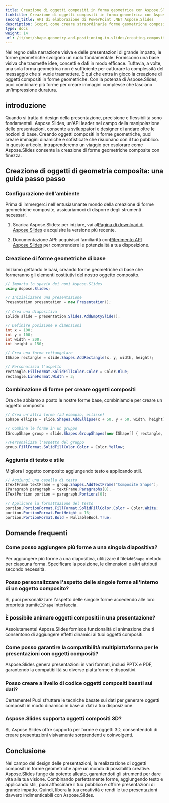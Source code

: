 ```yaml
---
title: Creazione di oggetti compositi in forma geometrica con Aspose.Slides
linktitle: Creazione di oggetti compositi in forma geometrica con Aspose.Slides
second_title: API di elaborazione di PowerPoint .NET Aspose.Slides
description: Scopri come creare straordinarie forme geometriche composite utilizzando Aspose.Slides. Immergiti in questa guida passo passo con esempi di codice e domande frequenti.
type: docs
weight: 14
url: /it/net/shape-geometry-and-positioning-in-slides/creating-composite-objects-geometry-shape/
---
```


Nel regno della narrazione visiva e delle presentazioni di grande impatto, le forme geometriche svolgono un ruolo fondamentale. Forniscono una base visiva che trasmette idee, concetti e dati in modo efficace. Tuttavia, a volte, una sola forma geometrica non è sufficiente per catturare la complessità del messaggio che si vuole trasmettere. È qui che entra in gioco la creazione di oggetti compositi in forme geometriche. Con la potenza di Aspose.Slides, puoi combinare più forme per creare immagini complesse che lasciano un'impressione duratura.

## introduzione

Quando si tratta di design della presentazione, precisione e flessibilità sono fondamentali. Aspose.Slides, un'API leader nel campo della manipolazione delle presentazioni, consente a sviluppatori e designer di andare oltre le nozioni di base. Creando oggetti compositi in forme geometriche, puoi creare immagini dinamiche e sofisticate che risuonano con il tuo pubblico. In questo articolo, intraprenderemo un viaggio per esplorare come Aspose.Slides consente la creazione di forme geometriche composite con finezza.

## Creazione di oggetti di geometria composita: una guida passo passo

### Configurazione dell'ambiente

Prima di immergerci nell'entusiasmante mondo della creazione di forme geometriche composite, assicuriamoci di disporre degli strumenti necessari.

1.  Scarica Aspose.Slides: per iniziare, vai al[Pagina di download di Aspose.Slides](https://releases.aspose.com/slides/net/) e acquisire la versione più recente.

2.  Documentazione API: acquisisci familiarità con[Riferimento API Aspose.Slides](https://reference.aspose.com/slides/net/) per comprendere le potenzialità a tua disposizione.

### Creazione di forme geometriche di base

Iniziamo gettando le basi, creando forme geometriche di base che formeranno gli elementi costitutivi del nostro oggetto composito.

```csharp
// Importa lo spazio dei nomi Aspose.Slides
using Aspose.Slides;

// Inizializzare una presentazione
Presentation presentation = new Presentation();

// Crea una diapositiva
ISlide slide = presentation.Slides.AddEmptySlide();

// Definire posizione e dimensioni
int x = 100;
int y = 100;
int width = 200;
int height = 150;

// Crea una forma rettangolare
IShape rectangle = slide.Shapes.AddRectangle(x, y, width, height);

// Personalizza l'aspetto
rectangle.FillFormat.SolidFillColor.Color = Color.Blue;
rectangle.LineFormat.Width = 3;
```

### Combinazione di forme per creare oggetti compositi

Ora che abbiamo a posto le nostre forme base, combiniamole per creare un oggetto composito.

```csharp
// Crea un'altra forma (ad esempio, ellisse)
IShape ellipse = slide.Shapes.AddEllipse(x + 50, y + 50, width, height);

// Combina le forme in un gruppo
IGroupShape group = slide.Shapes.GroupShapes(new IShape[] { rectangle, ellipse });

//Personalizza l'aspetto del gruppo
group.FillFormat.SolidFillColor.Color = Color.Yellow;
```

### Aggiunta di testo e stile

Migliora l'oggetto composito aggiungendo testo e applicando stili.

```csharp
// Aggiungi una casella di testo
ITextFrame textFrame = group.Shapes.AddTextFrame("Composite Shape");
IParagraph paragraph = textFrame.Paragraphs[0];
ITextPortion portion = paragraph.Portions[0];

// Applicare la formattazione del testo
portion.PortionFormat.FillFormat.SolidFillColor.Color = Color.White;
portion.PortionFormat.FontHeight = 16;
portion.PortionFormat.Bold = NullableBool.True;
```

## Domande frequenti

### Come posso aggiungere più forme a una singola diapositiva?

 Per aggiungere più forme a una diapositiva, utilizzare il file`AddShape` metodo per ciascuna forma. Specificare la posizione, le dimensioni e altri attributi secondo necessità.

### Posso personalizzare l'aspetto delle singole forme all'interno di un oggetto composito?

 Sì, puoi personalizzare l'aspetto delle singole forme accedendo alle loro proprietà tramite`IShape` interfaccia.

### È possibile animare oggetti compositi in una presentazione?

Assolutamente! Aspose.Slides fornisce funzionalità di animazione che ti consentono di aggiungere effetti dinamici ai tuoi oggetti compositi.

### Come posso garantire la compatibilità multipiattaforma per le presentazioni con oggetti compositi?

Aspose.Slides genera presentazioni in vari formati, inclusi PPTX e PDF, garantendo la compatibilità su diverse piattaforme e dispositivi.

### Posso creare a livello di codice oggetti compositi basati sui dati?

Certamente! Puoi sfruttare le tecniche basate sui dati per generare oggetti compositi in modo dinamico in base ai dati a tua disposizione.

### Aspose.Slides supporta oggetti compositi 3D?

Sì, Aspose.Slides offre supporto per forme e oggetti 3D, consentendoti di creare presentazioni visivamente sorprendenti e coinvolgenti.

## Conclusione

Nel campo del design delle presentazioni, la realizzazione di oggetti compositi in forme geometriche apre un mondo di possibilità creative. Aspose.Slides funge da potente alleato, garantendoti gli strumenti per dare vita alla tua visione. Combinando perfettamente forme, aggiungendo testo e applicando stili, puoi affascinare il tuo pubblico e offrire presentazioni di grande impatto. Quindi, libera la tua creatività e rendi le tue presentazioni davvero indimenticabili con Aspose.Slides.